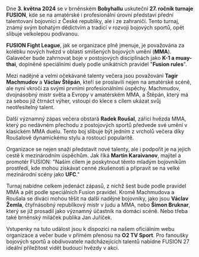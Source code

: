 Dne __3. května 2024__ se v brněnském __Bobyhallu__ uskuteční __27. ročník turnaje FUSION__, kde se na amatérské i profesionální úrovni představí přední talentovaní bojovníci z České republiky, ale i ze zahraničí. Tento turnaj, známý svým bohatým dědictvím a tradicí v rozvoji bojových sportů, opět slibuje velkolepou podívanou.

__FUSION Fight League__, jak se organizace plně jmenuje, je považována za kolébku nových hvězd v oblasti smíšených bojových umění (__MMA__). Galavečer bude zahrnovat boje v postojových disciplínách jako __K-1 a muay-thai__, doplněné speciálními duely podle unikátních pravidel "__Fusion rules__".

Mezi nadějné a velmi očekávané talenty večera jsou považováni __Tagir Machmudov__ a __Václav Štěpán__, kteří se proslavili nejen na amatérské scéně, ale nyní vkročí za svými prvními profesionálními úspěchy. Machmudov, dvojnásobný mistr světa a Evropy v amatérském MMA, a Štěpán, který má za sebou již čtrnáct výher, vstoupí do klece s cílem ukázat svůj neotřesitelný talent.

Další významný zápas večera obstará __Radek Roušal__, zářící hvězda MMA, který po nedávném přechodu z postojových sportů předvede své umění v klasickém MMA duelu. Tento boj slibuje být jedním z vrcholů večera díky Roušalově dynamickému stylu a rostoucí popularitě.

Organizace se nejen snaží představit nové talenty, ale i podpořit je na jejich cestě k mezinárodním úspěchům. Jak říká __Martin Karaivanov__, majitel a promotér FUSION: "Naším cílem je poskytnout těmto mladým bojovníkům prostředí, kde mohou získávat cenné zkušenosti a připravit se na velké mezinárodní scény jako __UFC__."

Turnaj nabídne celkem jedenáct zápasů, z nichž šest bude podle pravidel MMA a pět podle speciálních Fusion pravidel. Kromě Machmudova a Roušala se diváci mohou těšit na další nadějné bojovníky, jako jsou __Václav Žemla__, čtyřnásobný republikový mistr v judu a MMA, nebo __Šimon Bruknar__, který se již prosadil jako významný účastník na domácí scéně. Nebo třeba také brněnský miláček publika Jan Juříček.

Vstupenky na tuto událost jsou k dispozici na našem oficiálním webu organizace a večer bude v přímém přenosu na __O2 TV Sport__. Pro fanoušky bojových sportů a obdivovatele nadcházejících talentů nabídne FUSION 27 ideální příležitost vidět budoucí hvězdy v akci.